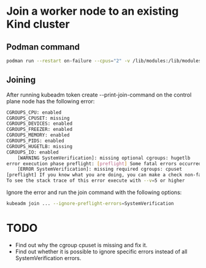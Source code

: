# Join a worker node to an existing Kind cluster

## Podman command
```bash
podman run --restart on-failure --cpus="2" -v /lib/modules:/lib/modules:ro --privileged -h $NODE_NAME -d --network kind --network-alias $NODE_NAME --tmpfs /run --tmpfs /tmp --security-opt seccomp=unconfined --security-opt apparmor=unconfined --security-opt label=disable -v /var --name $NODE_NAME --label io.x-k8s.kind.cluster=kind --label io.x-k8s.kind.role=worker --env KIND_EXPERIMENTAL_CONTAINERD_SNAPSHOTTER docker.io/kindest/node:v1.33.1
```
## Joining
After running kubeadm token create --print-join-command on the control plane node has the following error:
```bash
CGROUPS_CPU: enabled
CGROUPS_CPUSET: missing
CGROUPS_DEVICES: enabled
CGROUPS_FREEZER: enabled
CGROUPS_MEMORY: enabled
CGROUPS_PIDS: enabled
CGROUPS_HUGETLB: missing
CGROUPS_IO: enabled
	[WARNING SystemVerification]: missing optional cgroups: hugetlb
error execution phase preflight: [preflight] Some fatal errors occurred:
	[ERROR SystemVerification]: missing required cgroups: cpuset
[preflight] If you know what you are doing, you can make a check non-fatal with `--ignore-preflight-errors=...`
To see the stack trace of this error execute with --v=5 or higher
```
Ignore the error and run the join command with the following options:
```bash
kubeadm join ... --ignore-preflight-errors=SystemVerification
```

# TODO
- Find out why the cgroup cpuset is missing and fix it.
- Find out whether it is possible to ignore specific errors instead of all SystemVerification errors.
